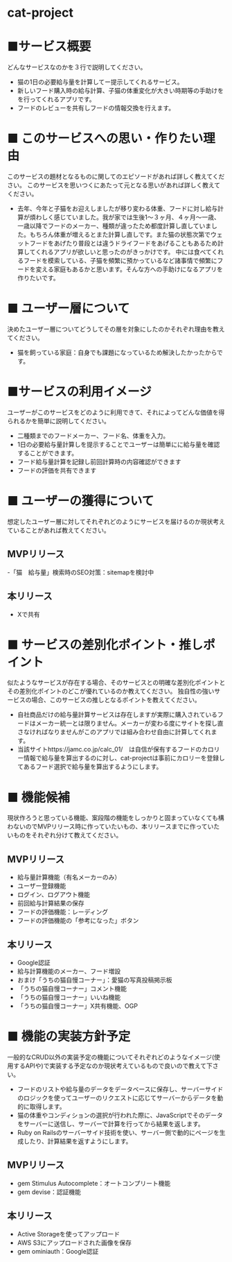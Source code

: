 # cat-project
# ■サービス概要
どんなサービスなのかを３行で説明してください。
- 猫の1日の必要給与量を計算してー提示してくれるサービス。
- 新しいフード購入時の給与計算、子猫の体重変化が大きい時期等の手助けをを行ってくれるアプリです。
- フードのレビューを共有しフードの情報交換を行えます。

# ■ このサービスへの思い・作りたい理由
このサービスの題材となるものに関してのエピソードがあれば詳しく教えてください。
このサービスを思いつくにあたって元となる思いがあれば詳しく教えてください。
- 去年、今年と子猫をお迎えしましたが移り変わる体重、フードに対し給与計算が煩わしく感じていました。我が家では生後1〜３ヶ月、４ヶ月〜一歳、一歳以降でフードのメーカー、種類が違ったため都度計算し直していました。もちろん体重が増えるとまた計算し直しです。また猫の状態次第でウェットフードをあげたり普段とは違うドライフードをあげることもあるため計算してくれるアプリが欲しいと思ったのがきっかけです。
	中には食べてくれるフードを模索している、子猫を頻繁に預かっているなど諸事情で頻繁にフードを変える家庭もあるかと思います。そんな方への手助けになるアプリを作りたいです。

# ■ ユーザー層について
決めたユーザー層についてどうしてその層を対象にしたのかそれぞれ理由を教えてください。
- 猫を飼っている家庭：自身でも課題になっているため解決したかったからです。
	

# ■サービスの利用イメージ
ユーザーがこのサービスをどのように利用できて、それによってどんな価値を得られるかを簡単に説明してください。
- 二種類までのフードメーカー、フード名、体重を入力。
- 1日の必要給与量計算しを提示することでユーザーは簡単にに給与量を確認することができます。
- フード給与量計算を記録し前回計算時の内容確認ができます
- フードの評価を共有できます

# ■ ユーザーの獲得について
想定したユーザー層に対してそれぞれどのようにサービスを届けるのか現状考えていることがあれば教えてください。
## MVPリリース
-「猫　給与量」検索時のSEO対策：sitemapを検討中
## 本リリース
- Xで共有

# ■ サービスの差別化ポイント・推しポイント
似たようなサービスが存在する場合、そのサービスとの明確な差別化ポイントとその差別化ポイントのどこが優れているのか教えてください。
独自性の強いサービスの場合、このサービスの推しとなるポイントを教えてください。
- 自社商品だけの給与量計算サービスは存在しますが実際に購入されているフードはメーカー統一とは限りません。メーカーが変わる度にサイトを探し直さなければなりませんがこのアプリでは組み合わせ自由に計算してくれます。
- 当該サイトhttps://jamc.co.jp/calc_01/　は自信が保有するフードのカロリー情報で給与量を算出するのに対し、cat-projectは事前にカロリーを登録してあるフード選択で給与量を算出するようにします。

# ■ 機能候補
現状作ろうと思っている機能、案段階の機能をしっかりと固まっていなくても構わないのでMVPリリース時に作っていたいもの、本リリースまでに作っていたいものをそれぞれ分けて教えてください。
## MVPリリース
- 給与量計算機能（有名メーカーのみ）
- ユーザー登録機能
- ログイン、ログアウト機能
- 前回給与計算結果の保存
- フードの評価機能：レーディング
- フードの評価機能の「参考になった」ボタン
## 本リリース
- Google認証
- 給与計算機能のメーカー、フード増設
- おまけ「うちの猫自慢コーナー」：愛猫の写真投稿掲示板
- 「うちの猫自慢コーナー」コメント機能
- 「うちの猫自慢コーナー」いいね機能
- 「うちの猫自慢コーナー」X共有機能、OGP


# ■ 機能の実装方針予定
一般的なCRUD以外の実装予定の機能についてそれぞれどのようなイメージ(使用するAPIや)で実装する予定なのか現状考えているもので良いので教えて下さい。
- フードのリストや給与量のデータをデータベースに保存し、サーバーサイドのロジックを使ってユーザーのリクエストに応じてサーバーからデータを動的に取得します。
- 猫の体重やコンディションの選択が行われた際に、JavaScriptでそのデータをサーバーに送信し、サーバーで計算を行ってから結果を返します。
- Ruby on Railsのサーバーサイド技術を使い、サーバー側で動的にページを生成したり、計算結果を返すようにします。
## MVPリリース
- gem Stimulus Autocomplete：オートコンプリート機能
- gem devise：認証機能
## 本リリース
- Active Storageを使ってアップロード
- AWS S3にアップロードされた画像を保存
- gem ominiauth：Google認証
